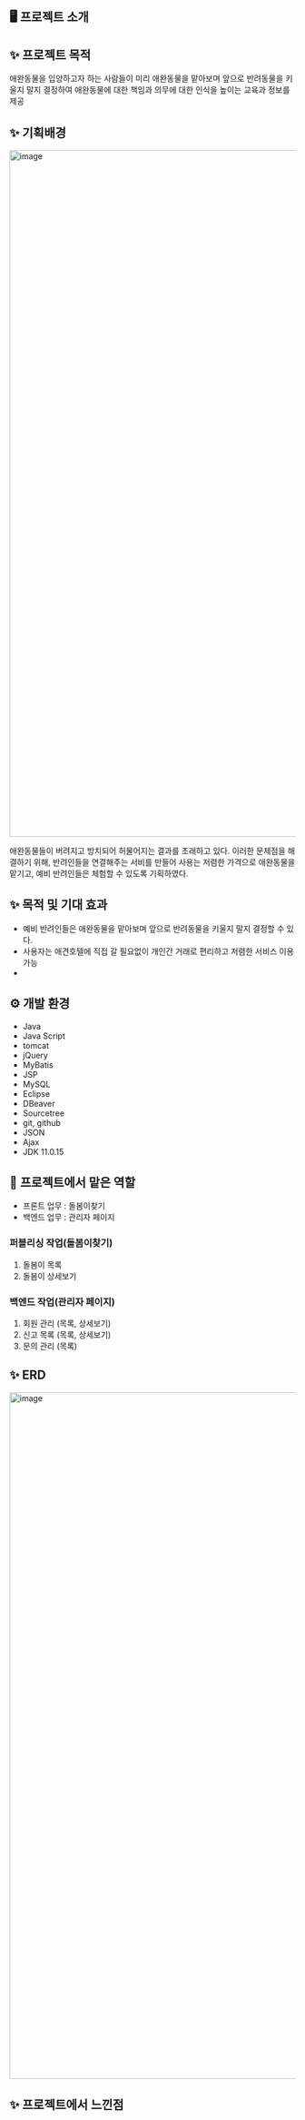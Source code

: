 ## 🖥️ 프로젝트 소개

 
 ## ✨ 프로젝트 목적 
 애완동물을 입양하고자 하는 사람들이 미리 애완동물을 맡아보며 앞으로 반려동물을 키울지 말지 결정하여 애완동물에 대한 책임과 의무에 대한 인식을 높이는 교육과 정보를 제공

 ## ✨ 기획배경
  <img width="1209" alt="image" src="https://user-images.githubusercontent.com/81303136/243099427-eb0a5481-1ac4-4d11-8854-a65da3362624.png"><br>
 
 애완동물들이 버려지고 방치되어 허물어지는 결과를 초래하고 있다. 이러한 문제점을 해결하기 위해, 반려인들을 연결해주는 서비를 만들어 사용는 저렴한 가격으로 애완동물을 맡기고, 예비 반려인들은 체험할 수 있도록 기획하였다.
 
 ## ✨ 목적 및 기대 효과
- 예비 반려인들은 애완동물을 맡아보며 앞으로 반려동물을 키울지 말지 결정할 수 있다.
- 사용자는 애견호텔에 직접 갈 필요없이 개인간 거래로 편리하고 저렴한 서비스 이용 가능
- 
## ⚙️ 개발 환경
- Java
- Java Script
- tomcat
- jQuery
- MyBatis
- JSP
- MySQL
- Eclipse
- DBeaver
- Sourcetree
- git, github
- JSON
- Ajax
- JDK 11.0.15


 ## 📌 프로젝트에서 맡은 역할 
- 프론트 업무 : 돌봄이찾기
- 백엔드 업무 : 관리자 페이지

### 퍼블리싱 작업(돌봄이찾기)
 1. 돌봄이 목록 <br>
 2. 돌봄이 상세보기 <br>

### 백엔드 작업(관리자 페이지)
 1. 회원 관리 (목록, 상세보기) <br>
 2. 신고 목록 (목록, 상세보기) <br>
 3. 문의 관리 (목록)<br>
 

## ✨ ERD
<img width="1209" alt="image" src="https://user-images.githubusercontent.com/81303136/243106570-6f67a89f-edb6-4ed8-a9fc-b085029a0f1d.png"><br>

## ✨ 프로젝트에서 느낀점






